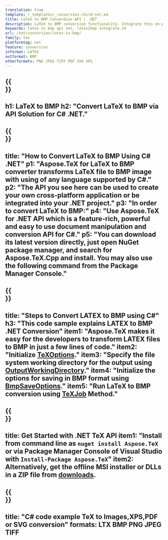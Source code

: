 ```yaml
---
translation: true
template: /_templates/_conversion-child-net.md
title: LaTeX to BMP Converdion API | .NET
description: LaTeX to BMP conversion functionality. Integrate this on-premise .NET library into your project or use cross-platform applications to convert LaTeX to BMP.
keywords: latex to bmp api net, latex2bmp integrate c#
url: /net/conversion/latex-to-bmp/
family: tex
platformtag: net
feature: conversion
informat: LATEX
outformat: BMP
otherformats: PNG JPEG TIFF PDF SVG XPS
---
```


{{<section banner>}}
---
h1: LaTeX to BMP
h2: "Convert LaTeX to BMP via API Solution for C# .NET."
---

{{<section overview>}}
---
title: "How to Convert LaTeX to BMP Using C# .NET"
p1: "Aspose.TeX for LaTeX to BMP converter transforms LaTeX file to BMP image with using of any language supported by C#."
p2: "The API you see here can be used to create your own cross-platform application or be integrated into your .NET project."
p3: "In order to convert LaTeX to BMP:"
p4: "Use Aspose.TeX for .NET API which is a feature-rich, powerful and easy to use document manipulation and conversion API for C#."
p5: "You can download its latest version directly, just open NuGet package manager, and search for Aspose.TeX.Cpp and install. You may also use the following command from the Package Manager Console."
---

{{<section feature1>}}
---
title: "Steps to Convert LATEX to BMP using C#"
h3: "This code sample explains LATEX to BMP .NET Conversion"
item1: "Aspose.TeX makes it easy for the developers to transform LATEX files to BMP in just a few lines of code."
item2: "Initialize [TeXOptions](https://reference.aspose.com/tex/net/aspose.tex/texoptions/)."
item3: "Specify the file system working directory for the output using [OutputWorkingDirectory](https://reference.aspose.com/tex/net/aspose.tex/texoptions/outputworkingdirectory/)."
item4: "Initialize the options for saving in BMP format using [BmpSaveOptions](https://reference.aspose.com/tex/net/aspose.tex.presentation.image/bmpsaveoptions/)."
item5: "Run LaTeX to BMP conversion using [TeXJob](https://reference.aspose.com/tex/net/aspose.tex/texjob/) Method."
---

{{<section feature2>}}
---
title: Get Started with .NET TeX API
item1: "Install from command line as ```nuget install Aspose.TeX``` or via Package Manager Console of Visual Studio with ```Install-Package Aspose.TeX```"
item2: Alternatively, get the offline MSI installer or DLLs in a ZIP file from [downloads](https://downloads.aspose.com/tex/net).
---

{{<section widget>}}
---
title: "C# code example TeX to Images,XPS,PDF or SVG conversion"
formats: LTX BMP PNG JPEG TIFF
---


